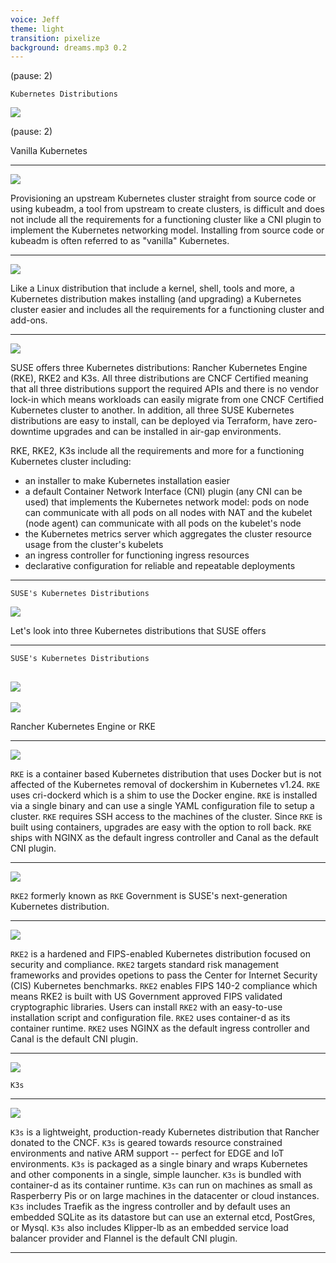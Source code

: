 ```yaml
---
voice: Jeff
theme: light
transition: pixelize
background: dreams.mp3 0.2
---
```


(pause: 2)

```
Kubernetes Distributions
```
![](background.png)

(pause: 2)

<!-- Start Script -->
Vanilla Kubernetes
<!-- End Script -->
---

![](vanilla-k8s.jpeg)
<!-- Start Script -->
Provisioning an upstream Kubernetes cluster straight from source code or using kubeadm, a tool from upstream to create clusters, is difficult and does not include all the requirements for a functioning cluster like a CNI plugin to implement the Kubernetes networking model. Installing from source code or kubeadm is often referred to as "vanilla" Kubernetes.
<!-- End Script -->
---

![](k8s-distributions.jpeg)
<!-- Start Script -->
Like a Linux distribution that include a kernel, shell, tools and more, a Kubernetes distribution makes installing (and upgrading) a Kubernetes cluster easier and includes all the requirements for a functioning cluster and add-ons.
<!-- End Script -->
---

![](rke-rke2-k3s.jpeg)
<!-- Start Script -->
SUSE offers three Kubernetes distributions: Rancher Kubernetes Engine (RKE), RKE2 and K3s.
All three distributions are CNCF Certified meaning that all three distributions support the required APIs and there is no vendor lock-in which means workloads can easily migrate from one CNCF Certified Kubernetes cluster to another.
In addition, all three SUSE Kubernetes distributions are easy to install, can be deployed via Terraform, have zero-downtime upgrades and can be installed in air-gap environments.

RKE, RKE2, K3s include all the requirements and more for a functioning Kubernetes cluster including:
- an installer to make Kubernetes installation easier
- a default Container Network Interface (CNI) plugin (any CNI can be used) that implements the Kubernetes network model: pods on node can communicate with all pods on all nodes with NAT and the kubelet (node agent) can communicate with all pods on the kubelet's node
- the Kubernetes metrics server which aggregates the cluster resource usage from the cluster's kubelets
- an ingress controller for functioning ingress resources
- declarative configuration for reliable and repeatable deployments
<!-- End Script -->
---

```
SUSE's Kubernetes Distributions
```
![](background.png)

<!-- Start Script -->
Let's look into three Kubernetes distributions that SUSE offers
<!-- End Script -->
---

```
SUSE's Kubernetes Distributions
```
![](background.png)
---

![](rke-1.jpeg)
<!-- Start Script -->
Rancher Kubernetes Engine or RKE
<!-- End Script -->
---

![](rke-2.jpeg)
<!-- Start Script -->
`RKE` is a container based Kubernetes distribution that uses Docker but is not affected of the Kubernetes removal of dockershim in Kubernetes v1.24.
`RKE` uses cri-dockerd which is a shim to use the Docker engine.
`RKE` is installed via a single binary and can use a single YAML configuration file to setup a cluster.
`RKE` requires SSH access to the machines of the cluster.
Since `RKE` is built using containers, upgrades are easy with the option to roll back.
`RKE` ships with NGINX as the default ingress controller and Canal as the default CNI plugin.
<!-- End Script -->
---

![](rke2-1.jpeg)
<!-- Start Script -->
`RKE2` formerly known as `RKE` Government is SUSE's next-generation Kubernetes distribution.
<!-- End Script -->
---

![](rke2-2.jpeg)
<!-- Start Script -->
`RKE2` is a hardened and FIPS-enabled Kubernetes distribution focused on security and compliance.
`RKE2` targets standard risk management frameworks and provides opetions to pass the Center for Internet Security (CIS) Kubernetes benchmarks.
`RKE2` enables FIPS 140-2 compliance which means RKE2 is built with US Government approved FIPS validated cryptographic libraries.
Users can install `RKE2` with an easy-to-use installation script and configuration file.
`RKE2` uses container-d as its container runtime.
`RKE2` uses NGINX as the default ingress controller and Canal is the default CNI plugin.
<!-- End Script -->
---

![](k3s-1.jpeg)
<!-- Start Script -->
`K3s`
<!-- End Script -->
---

![](k3s-2.jpeg)
<!-- Start Script -->
`K3s` is a lightweight, production-ready Kubernetes distribution that Rancher donated to the CNCF.
`K3s` is geared towards resource constrained environments and native ARM support -- perfect for EDGE and IoT environments.
`K3s` is packaged as a single binary and wraps Kubernetes and other components in a single, simple launcher.
`K3s` is bundled with container-d as its container runtime.
`K3s` can run on machines as small as Rasperberry Pis or on large machines in the datacenter or cloud instances.
`K3s` includes Traefik as the ingress controller and by default uses an embedded SQLite as its datastore but can use an external etcd, PostGres, or Mysql.
`K3s` also includes Klipper-lb as an embedded service load balancer provider and Flannel is the default CNI plugin.
<!-- End Script -->
---
